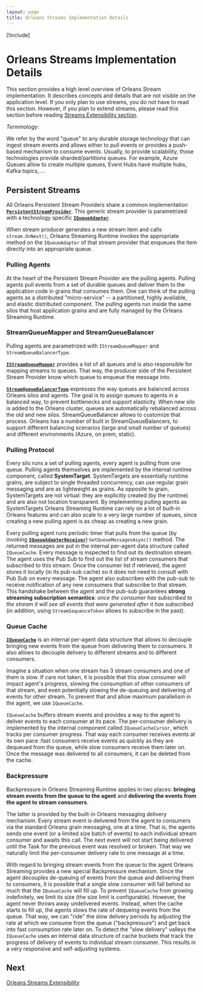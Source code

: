 ```yaml
---
layout: page
title: Orleans Streams Implementation Details
---
```


[!include[](../../warning-banner.md)]

# Orleans Streams Implementation Details

This section provides a high level overview of Orleans Stream implementation. It describes concepts and details that are not visible on the application level. If you only plan to use streams, you do not have to read this section. However, if you plan to extend streams, please read this section before reading [Streams Extensibility section](Streams-Extensibility.md).

*Terminology*:

We refer by the word "queue" to any durable storage technology that can ingest stream events and allows either to pull events or provides a push-based mechanism to consume events. Usually, to provide scalability, those technologies provide sharded/partitions queues. For example, Azure Queues allow to create multiple queues, Event Hubs have multiple hubs, Kafka topics, ...


## Persistent Streams<a name="Persistent-Streams"></a>

All Orleans Persistent Stream Providers share a common implementation [**`PersistentStreamProvider`**](https://github.com/dotnet/orleans/blob/master/src/Orleans/Streams/PersistentStreams/PersistentStreamProvider.cs).
This generic stream provider is parametrized with a technology specific [**`IQueueAdapter`**](https://github.com/dotnet/orleans/blob/master/src/Orleans/Streams/QueueAdapters/IQueueAdapter.cs).

When stream producer generates a new stream item and calls `stream.OnNext()`,
Orleans Streaming Runtime invokes the appropriate method on the `IQueueAdapter` of that stream provider that
enqueues the item directly into an appropriate queue.

### Pulling Agents<a name="Pulling-Agents"></a>

At the heart of the Persistent Stream Provider are the pulling agents.
Pulling agents pull events from a set of durable queues and deliver them to the application code in grains that consumes them.  One can think of the pulling agents as a distributed "micro-service" -- a partitioned, highly available, and elastic distributed component.
The pulling agents run inside the same silos that host application grains and are fully managed by the Orleans Streaming Runtime.

### StreamQueueMapper and StreamQueueBalancer<a name="StreamQueueMapper-and-StreamQueueBalancer"></a>

Pulling agents are parametrized with `IStreamQueueMapper` and `StreamQueueBalancerType`.

[**`IStreamQueueMapper`**](https://github.com/dotnet/orleans/blob/master/src/Orleans/Streams/QueueAdapters/IStreamQueueMapper.cs)
provides a list of all queues and is also responsible for mapping streams to queues.
That way, the producer side of the Persistent Stream Provider know which queue to enqueue the message into.

[**`StreamQueueBalancerType`**](https://github.com/dotnet/orleans/blob/master/src/Orleans/Streams/PersistentStreams/StreamQueueBalancerType.cs)
expresses the way queues are balanced across Orleans silos and agents.
The goal is to assign queues to agents in a balanced way, to prevent bottlenecks and support elasticity.
When new silo is added to the Orleans cluster, queues are automatically rebalanced across the old and new silos.
StreamQueueBalancer allows to customize that process. Orleans has a number of built in StreamQueueBalancers,
to support different balancing scenarios (large and small number of queues) and different environments (Azure, on prem, static).

### Pulling Protocol<a name="Pulling-Protocol"></a>

Every silo runs a set of pulling agents, every agent is pulling from one queue. Pulling agents themselves are implemented by the internal runtime component, called **SystemTarget**. SystemTargets are essentially runtime grains, are subject to single threaded concurrency, can use regular grain messaging and are as lightweight as grains. As opposite to grain, SystemTargets are not virtual: they are explicitly created (by the runtime) and are also not location transparent. By implementing pulling agents as SystemTargets Orleans Streaming Runtime can rely on a lot of built-in Orleans features and can also scale to a very large number of queues, since creating a new pulling agent is as cheap as creating a new grain.

Every pulling agent runs periodic timer that pulls from the queue (by invoking [**`IQueueAdapterReceiver`**](https://github.com/dotnet/orleans/blob/master/src/Orleans/Streams/QueueAdapters/IQueueAdapterReceiver.cs)) `GetQueueMessagesAsync()` method. The returned messages are put in the internal per-agent data structure called `IQueueCache`. Every message is inspected to find out its destination stream. The agent uses the Pub Sub to find out the list of stream consumers that subscribed to this stream. Once the consumer list if retrieved, the agent stores it locally (in its pub-sub cache) so it does not need to consult with Pub Sub on every message. The agent also subscribes with the pub-sub to receive notification of any new consumers that subscribe to that stream.
This handshake between the agent and the pub-sub guarantees **strong streaming subscription semantics**: *once the consumer has subscribed to the stream it will see all events that were generated after it has subscribed* (in addition, using `StreamSequenceToken` allows to subscribe in the past).


### Queue Cache<a name="Queue-Cache"></a>

[**`IQueueCache`**](https://github.com/dotnet/orleans/blob/master/src/Orleans/Streams/QueueAdapters/IQueueCache.cs) is an internal per-agent data structure that allows to decouple bringing new events from the queue from delivering them to consumers. It also allows to decouple delivery to different streams and to different consumers.

Imagine a situation when one stream has 3 stream consumers and one of them is slow. If care not taken, it is possible that this slow consumer will impact agent's progress, slowing the consumption of other consumers of that stream, and even potentially slowing the de-queuing and delivering of events for other stream. To prevent that and allow maximum parallelism in the agent, we use `IQueueCache`.

`IQueueCache` buffers stream events and provides a way to the agent to deliver events to each consumer at its pace. The per-consumer delivery is implemented by the internal component called `IQueueCacheCursor`, which tracks per consumer progress. That way each consumer receives events at its own pace :fast consumers receive events as quickly as they are dequeued from the queue, while slow consumers receive them later on. Once the message was delivered to all consumers, it can be deleted from the cache.

### Backpressure<a name="Backpressure"></a>

Backpressure in Orleans Streaming Runtime applies in two places: **bringing stream events from the queue to the agent** and **delivering the events from the agent to stream consumers**.

The latter is provided by the built-in Orleans messaging delivery mechanism. Every stream event is delivered from the agent to consumers via the standard Orleans grain messaging, one at a time. That is, the agents sends one event (or a limited size batch of events) to each individual stream consumer and awaits this call. The next event will not start being delivered until the Task for the previous event was resolved or broken. That way we naturally limit the per-consumer delivery rate to one message at a time.

With regard to bringing stream events from the queue to the agent Orleans Streaming provides a new special Backpressure mechanism. Since the agent decouples de-queuing of events from the queue and delivering them to consumers, it is possible that a single slow consumer will fall behind so much that the `IQueueCache` will fill up. To prevent `IQueueCache` from growing indefinitely, we limit its size (the size limit is configurable). However, the agent never throws away undelivered events. Instead, when the cache starts to fill up, the agents slows the rate of dequeing events from the queue. That way, we can "ride" the slow delivery periods by adjusting the rate at which we consume from the queue ("backpressure") and get back into fast consumption rate later on. To detect the "slow delivery" valleys the `IQueueCache` uses an internal data structure of cache buckets that track the progress of delivery of events to individual stream consumer. This results in a very responsive and self-adjusting systems.

## Next
[Orleans Streams Extensibility](Streams-Extensibility.md)
